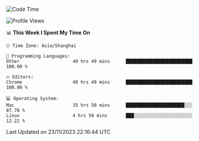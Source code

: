 <!--START_SECTION:waka-->
![Code Time](http://img.shields.io/badge/Code%20Time-1%2C588%20hrs%206%20mins-blue)

![Profile Views](http://img.shields.io/badge/Profile%20Views-0-blue)

📊 **This Week I Spent My Time On** 

```text
🕑︎ Time Zone: Asia/Shanghai

💬 Programming Languages: 
Other                    40 hrs 49 mins      █████████████████████████   100.00 % 

🔥 Editors: 
Chrome                   40 hrs 49 mins      █████████████████████████   100.00 % 

💻 Operating System: 
Mac                      35 hrs 50 mins      ██████████████████████░░░   87.78 % 
Linux                    4 hrs 59 mins       ███░░░░░░░░░░░░░░░░░░░░░░   12.22 % 
```


 Last Updated on 23/11/2023 22:16:44 UTC
<!--END_SECTION:waka-->